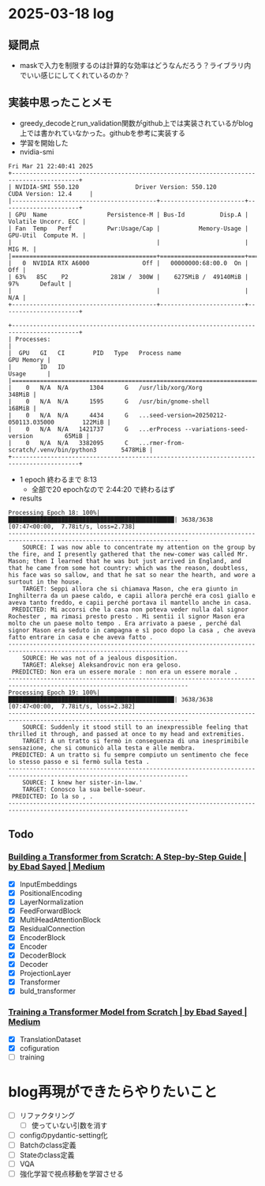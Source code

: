 # 2025-03-18 log

## 疑問点
- maskで入力を制限するのは計算的な効率はどうなんだろう？ライブラリ内でいい感じにしてくれているのか？

## 実装中思ったことメモ
- greedy_decodeとrun_validation関数がgithub上では実装されているがblog上では書かれていなかった。githubを参考に実装する
- 学習を開始した
- nvidia-smi
```
Fri Mar 21 22:40:41 2025       
+-----------------------------------------------------------------------------------------+
| NVIDIA-SMI 550.120                Driver Version: 550.120        CUDA Version: 12.4     |
|-----------------------------------------+------------------------+----------------------+
| GPU  Name                 Persistence-M | Bus-Id          Disp.A | Volatile Uncorr. ECC |
| Fan  Temp   Perf          Pwr:Usage/Cap |           Memory-Usage | GPU-Util  Compute M. |
|                                         |                        |               MIG M. |
|=========================================+========================+======================|
|   0  NVIDIA RTX A6000               Off |   00000000:68:00.0  On |                  Off |
| 63%   85C    P2            281W /  300W |    6275MiB /  49140MiB |     97%      Default |
|                                         |                        |                  N/A |
+-----------------------------------------+------------------------+----------------------+
                                                                                         
+-----------------------------------------------------------------------------------------+
| Processes:                                                                              |
|  GPU   GI   CI        PID   Type   Process name                              GPU Memory |
|        ID   ID                                                               Usage      |
|=========================================================================================|
|    0   N/A  N/A      1304      G   /usr/lib/xorg/Xorg                            348MiB |
|    0   N/A  N/A      1595      G   /usr/bin/gnome-shell                          168MiB |
|    0   N/A  N/A      4434      G   ...seed-version=20250212-050113.035000        122MiB |
|    0   N/A  N/A   1421737      G   ...erProcess --variations-seed-version         65MiB |
|    0   N/A  N/A   3382095      C   ...rmer-from-scratch/.venv/bin/python3       5478MiB |
+-----------------------------------------------------------------------------------------+
```
- 1 epoch 終わるまで 8:13
  - 全部で20 epochなので 2:44:20 で終わるはず
- results
```
Processing Epoch 18: 100%|███████████████████████████████████████████████| 3638/3638 [07:47<00:00,  7.78it/s, loss=2.738]
-------------------------------------------------------------------------------------------------------------------------
    SOURCE: I was now able to concentrate my attention on the group by the fire, and I presently gathered that the new-comer was called Mr. Mason; then I learned that he was but just arrived in England, and that he came from some hot country: which was the reason, doubtless, his face was so sallow, and that he sat so near the hearth, and wore a surtout in the house.
    TARGET: Seppi allora che si chiamava Mason, che era giunto in Inghilterra da un paese caldo, e capii allora perché era così giallo e aveva tanto freddo, e capii perché portava il mantello anche in casa.
 PREDICTED: Mi accorsi che la casa non poteva veder nulla dal signor Rochester , ma rimasi presto presto . Mi sentii il signor Mason era molto che un paese molto tempo . Era arrivato a paese , perché dal signor Mason era seduto in campagna e sì poco dopo la casa , che aveva fatto entrare in casa e che aveva fatto .
-------------------------------------------------------------------------------------------------------------------------
    SOURCE: He was not of a jealous disposition.
    TARGET: Aleksej Aleksandrovic non era geloso.
 PREDICTED: Non era un essere morale : non era un essere morale .
-------------------------------------------------------------------------------------------------------------------------
Processing Epoch 19: 100%|███████████████████████████████████████████████| 3638/3638 [07:47<00:00,  7.78it/s, loss=2.382]
-------------------------------------------------------------------------------------------------------------------------
    SOURCE: Suddenly it stood still to an inexpressible feeling that thrilled it through, and passed at once to my head and extremities.
    TARGET: A un tratto si fermò in conseguenza di una inesprimibile sensazione, che si comunicò alla testa e alle membra.
 PREDICTED: A un tratto si fu sempre compiuto un sentimento che fece lo stesso passo e si fermò sulla testa .
-------------------------------------------------------------------------------------------------------------------------
    SOURCE: I knew her sister-in-law.'
    TARGET: Conosco la sua belle-soeur.
 PREDICTED: Io la so , .
-------------------------------------------------------------------------------------------------------------------------
```

## Todo
### [Building a Transformer from Scratch: A Step-by-Step Guide | by Ebad Sayed | Medium](https://medium.com/@sayedebad.777/building-a-transformer-from-scratch-a-step-by-step-guide-a3df0aeb7c9a)
- [x] InputEmbeddings
- [x] PositionalEncoding
- [x] LayerNormalization
- [x] FeedForwardBlock
- [x] MultiHeadAttentionBlock
- [x] ResidualConnection
- [x] EncoderBlock
- [x] Encoder
- [x] DecoderBlock
- [x] Decoder
- [x] ProjectionLayer
- [x] Transformer
- [x] buld_transformer

### [Training a Transformer Model from Scratch | by Ebad Sayed | Medium](https://medium.com/@sayedebad.777/training-a-transformer-model-from-scratch-25bb270f5888)
- [x] TranslationDataset
- [x] cofiguration
- [ ] training

# blog再現ができたらやりたいこと
- [ ] リファクタリング
  - [ ] 使っていない引数を消す
- [ ] configのpydantic-setting化
- [ ] Batchのclass定義
- [ ] Stateのclass定義
- [ ] VQA
- [ ] 強化学習で視点移動を学習させる